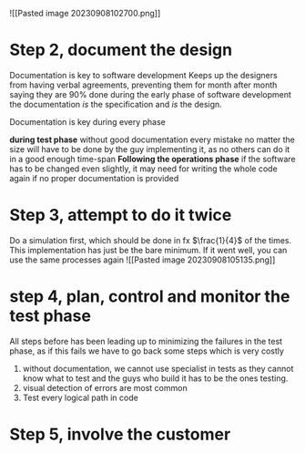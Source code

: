 ![[Pasted image 20230908102700.png]]

# Step 2, document the design
Documentation is key to software development
Keeps up the designers from having verbal agreements, preventing them for month after month saying they are 90% done
during the early phase of software development the documentation _is_ the specification and _is_ the design. 

Documentation is key during every phase

**during test phase** without good documentation every mistake no matter the size will have to be done by the guy implementing it, as no others can do it in a good enough time-span
**Following the operations phase** if the software has to be changed even slightly, it may need for writing the whole code again if no proper documentation is provided

# Step 3, attempt to do it twice
Do a simulation first, which should be done in fx $\frac{1}{4}$ of the times. This implementation has just be the bare minimum. If it went well, you can use the same processes again
![[Pasted image 20230908105135.png]]

# step 4, plan, control and monitor the test phase
All steps before has been leading up to minimizing the failures in the test phase, as if this fails we have to go back some steps which is very costly

1. without documentation, we cannot use specialist in tests as they cannot know what to test and the guys who build it has to be the ones testing.
2. visual detection of errors are most common
3. Test every logical path in code

# Step 5, involve the customer